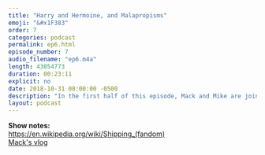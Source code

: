 ```yaml
---
title: "Harry and Hermoine, and Malapropisms"
emoji: "&#x1F383"
order: 7
categories: podcast
permalink: ep6.html
episode_number: 7
audio_filename: "ep6.m4a"
length: 43054773
duration: 00:23:11
explicit: no
date: 2018-10-31 08:00:00 -0500
description: "In the first half of this episode, Mack and Mike are joined by their co-worker, Roxana. They talk about Internet reviews, shipping, and the Harry Potter OTP. Mack and Mike then read malapropisms off of the Internet."
layout: podcast
---
```


<b>Show notes:</b>
<br />
<a href="https://en.wikipedia.org/wiki/Shipping_(fandom)">https://en.wikipedia.org/wiki/Shipping_(fandom)</a>
<br />
<a href="https://www.youtube.com/watch?v=8THXsg6K_Do">Mack's vlog</a>
<br />
<br />
